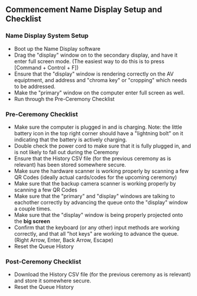 ## Commencement Name Display Setup and Checklist

### Name Display System Setup
 - Boot up the Name Display software
 - Drag the "display" window on to the secondary display, and have it enter full screen mode.  (The easiest way to do this is to press [Command + Control + F])
 - Ensure that the "display" window is rendering correctly on the AV equiptment, and address and "chroma key" or "cropping" which needs to be addressed.
 - Make the "primary" window on the computer enter full screen as well.  
 - Run through the Pre-Ceremony Checklist

### Pre-Ceremony Checklist
 - Make sure the computer is plugged in and is charging.  Note: the little battery icon in the top right corner should have a "lightning bolt" on it indicating that the battery is actively charging.  
 - Double check the power cord to make sure that it is fully plugged in, and is not likely to fall out during the Ceremony
 - Ensure that the History CSV file (for the previous ceremony as is relevant) has been stored somewhere secure.
 - Make sure the hardware scanner is working properly by scanning a few QR Codes (ideally actual cards/codes for the upcoming ceremony)
 - Make sure that the backup camera scanner is working properly by scanning a few QR Codes
 - Make sure that the "primary" and "display" windows are talking to eachother correctly by advancing the queue onto the "display" window a couple times.
 - Make sure that the "display" window is being properly projected onto the **big screen**
 - Confirm that the keyboard (or any other) input methods are working correctly, and that all "hot keys" are working to advance the queue.  (Right Arrow, Enter, Back Arrow, Escape)
 - Reset the Queue History

### Post-Ceremony Checklist
 - Download the History CSV file (for the previous ceremony as is relevant) and store it somewhere secure.
 - Reset the Queue History
